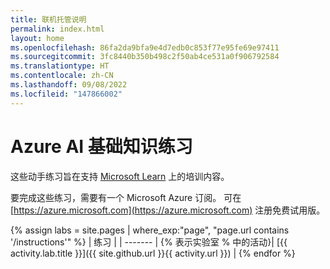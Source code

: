 ```yaml
---
title: 联机托管说明
permalink: index.html
layout: home
ms.openlocfilehash: 86fa2da9bfa9e4d7edb0c853f77e95fe69e97411
ms.sourcegitcommit: 3fc8440b350b498c2f50ab4ce531a0f906792584
ms.translationtype: HT
ms.contentlocale: zh-CN
ms.lasthandoff: 09/08/2022
ms.locfileid: "147866002"
---
```

# <a name="azure-ai-fundamentals-exercises"></a>Azure AI 基础知识练习

这些动手练习旨在支持 [Microsoft Learn](https://docs.microsoft.com/training/) 上的培训内容。

要完成这些练习，需要有一个 Microsoft Azure 订阅。 可在 [https://azure.microsoft.com](https://azure.microsoft.com) 注册免费试用版。

{% assign labs = site.pages | where_exp:"page", "page.url contains '/instructions'" %}
| 练习 |
| ------- | 
{% 表示实验室 % 中的活动}| [{{ activity.lab.title }}]({{ site.github.url }}{{ activity.url }}) |
{% endfor %}
